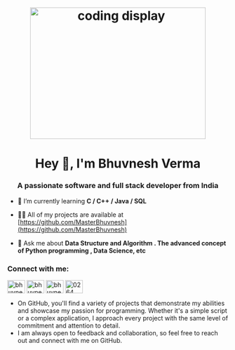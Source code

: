<h1 align="center">
<img  src="https://user-images.githubusercontent.com/99537126/219715936-a1a4ab32-6bdb-467e-b8fa-df9adf8b17c5.gif" alt="coding display" style="width:400px; height:300px"/></h1>
<h1 align="center">Hey 👋, I'm Bhuvnesh Verma</h1>
<h3 align="center">A passionate software and full stack developer from India</h3>


- 🌱 I’m currently learning **C / C++ / Java / SQL**

- 👨‍💻 All of my projects are available at [https://github.com/MasterBhuvnesh](https://github.com/MasterBhuvnesh)

- 💬 Ask me about **Data Structure and Algorithm . The advanced concept of Python programming , Data Science, etc**

<h3 align="left">Connect with me:</h3>
<p align="left">
<a href="https://linkedin.com/in/bhuvneshverma" target="blank"><img align="center" src="https://raw.githubusercontent.com/rahuldkjain/github-profile-readme-generator/master/src/images/icons/Social/linked-in-alt.svg" alt="bhuvneshverma" height="30" width="40" /></a>
<a href="https://instagram.com/bhuvnesh_2904" target="blank"><img align="center" src="https://raw.githubusercontent.com/rahuldkjain/github-profile-readme-generator/master/src/images/icons/Social/instagram.svg" alt="bhuvnesh_2904" height="30" width="40" /></a>
<a href="https://auth.geeksforgeeks.org/user/bhuvneshverma2904" target="blank"><img align="center" src="https://raw.githubusercontent.com/rahuldkjain/github-profile-readme-generator/master/src/images/icons/Social/geeks-for-geeks.svg" alt="bhuvneshverma" height="30" width="40" /></a>
<a href="https://discord.gg/0264" target="blank"><img align="center" src="https://raw.githubusercontent.com/rahuldkjain/github-profile-readme-generator/master/src/images/icons/Social/discord.svg" alt="0264" height="30" width="40" /></a>
</p>


- On GitHub, you'll find a variety of projects that demonstrate my abilities and showcase my passion for programming. Whether it's a simple script or a complex application, I approach every project with the same level of commitment and attention to detail.
- I am always open to feedback and collaboration, so feel free to reach out and connect with me on GitHub.
